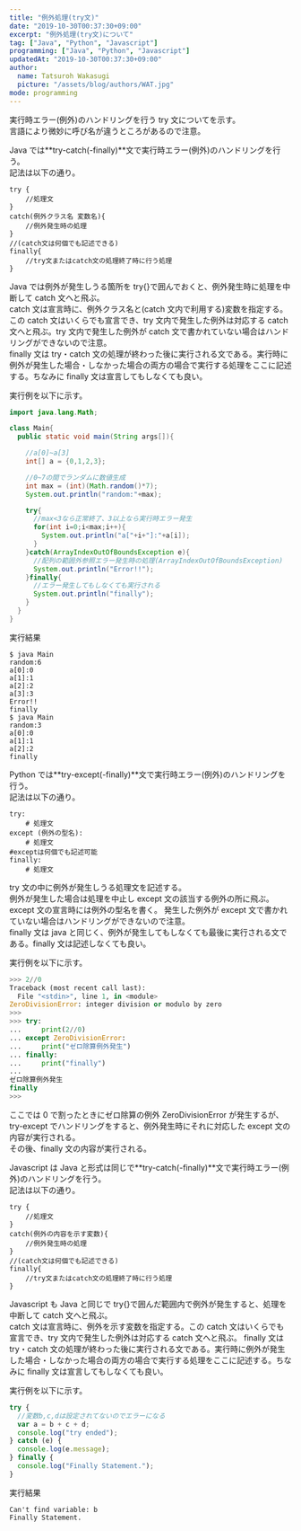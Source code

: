 ```yaml
---
title: "例外処理(try文)"
date: "2019-10-30T00:37:30+09:00"
excerpt: "例外処理(try文)について"
tag: ["Java", "Python", "Javascript"]
programming: ["Java", "Python", "Javascript"]
updatedAt: "2019-10-30T00:37:30+09:00"
author:
  name: Tatsuroh Wakasugi
  picture: "/assets/blog/authors/WAT.jpg"
mode: programming
---
```


実行時エラー(例外)のハンドリングを行う try 文についてを示す。  
言語により微妙に呼び名が違うところがあるので注意。

<div class="note_content_by_programming_language" id="note_content_Java">

Java では**try-catch(-finally)**文で実行時エラー(例外)のハンドリングを行う。  
記法は以下の通り。

```
try {
    //処理文
}
catch(例外クラス名 変数名){
    //例外発生時の処理
}
//(catch文は何個でも記述できる)
finally{
    //try文またはcatch文の処理終了時に行う処理
}
```

Java では例外が発生しうる箇所を try{}で囲んでおくと、例外発生時に処理を中断して catch 文へと飛ぶ。  
catch 文は宣言時に、例外クラス名と(catch 文内で利用する)変数を指定する。この catch 文はいくらでも宣言でき、try 文内で発生した例外は対応する catch 文へと飛ぶ。try 文内で発生した例外が catch 文で書かれていない場合はハンドリングができないので注意。  
finally 文は try・catch 文の処理が終わった後に実行される文である。実行時に例外が発生した場合・しなかった場合の両方の場合で実行する処理をここに記述する。ちなみに finally 文は宣言してもしなくても良い。

実行例を以下に示す。

```java
import java.lang.Math;

class Main{
  public static void main(String args[]){

    //a[0]~a[3]
    int[] a = {0,1,2,3};

    //0~7の間でランダムに数値生成
    int max = (int)(Math.random()*7);
    System.out.println("random:"+max);

    try{
      //max<3なら正常終了、3以上なら実行時エラー発生
      for(int i=0;i<max;i++){
        System.out.println("a["+i+"]:"+a[i]);
      }
    }catch(ArrayIndexOutOfBoundsException e){
      //配列の範囲外参照エラー発生時の処理(ArrayIndexOutOfBoundsException)
      System.out.println("Error!!");
    }finally{
      //エラー発生してもしなくても実行される
      System.out.println("finally");
    }
  }
}
```

実行結果

```
$ java Main
random:6
a[0]:0
a[1]:1
a[2]:2
a[3]:3
Error!!
finally
$ java Main
random:3
a[0]:0
a[1]:1
a[2]:2
finally
```

</div>
<div class="note_content_by_programming_language" id="note_content_Python">

Python では**try-except(-finally)**文で実行時エラー(例外)のハンドリングを行う。  
記法は以下の通り。

```
try:
    # 処理文
except (例外の型名):
    # 処理文
#exceptは何個でも記述可能
finally:
    # 処理文
```

try 文の中に例外が発生しうる処理文を記述する。  
例外が発生した場合は処理を中止し except 文の該当する例外の所に飛ぶ。except 文の宣言時には例外の型名を書く。
発生した例外が except 文で書かれていない場合はハンドリングができないので注意。  
finally 文は java と同じく、例外が発生してもしなくても最後に実行される文である。finally 文は記述しなくても良い。

実行例を以下に示す。

```python
>>> 2//0
Traceback (most recent call last):
  File "<stdin>", line 1, in <module>
ZeroDivisionError: integer division or modulo by zero
>>>
>>> try:
...     print(2//0)
... except ZeroDivisionError:
...     print("ゼロ除算例外発生")
... finally:
...     print("finally")
...
ゼロ除算例外発生
finally
>>>
```

ここでは 0 で割ったときにゼロ除算の例外 ZeroDivisionError が発生するが、try-except でハンドリングをすると、例外発生時にそれに対応した except 文の内容が実行される。  
その後、finally 文の内容が実行される。

</div>
<div class="note_content_by_programming_language" id="note_content_Javascript">

Javascript は Java と形式は同じで**try-catch(-finally)**文で実行時エラー(例外)のハンドリングを行う。  
記法は以下の通り。

```
try {
    //処理文
}
catch(例外の内容を示す変数){
    //例外発生時の処理
}
//(catch文は何個でも記述できる)
finally{
    //try文またはcatch文の処理終了時に行う処理
}
```

Javascript も Java と同じで try{}で囲んだ範囲内で例外が発生すると、処理を中断して catch 文へと飛ぶ。  
catch 文は宣言時に、例外を示す変数を指定する。この catch 文はいくらでも宣言でき、try 文内で発生した例外は対応する catch 文へと飛ぶ。
finally 文は try・catch 文の処理が終わった後に実行される文である。実行時に例外が発生した場合・しなかった場合の両方の場合で実行する処理をここに記述する。ちなみに finally 文は宣言してもしなくても良い。

実行例を以下に示す。

```javascript
try {
  //変数b,c,dは設定されてないのでエラーになる
  var a = b + c + d;
  console.log("try ended");
} catch (e) {
  console.log(e.message);
} finally {
  console.log("Finally Statement.");
}
```

実行結果

```
Can't find variable: b
Finally Statement.
```

</div>
